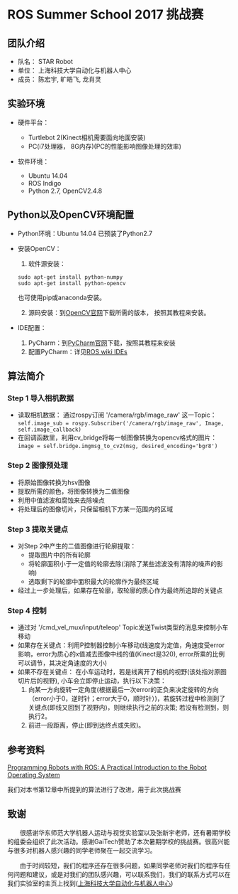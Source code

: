 # ROS Summer School 2017 挑战赛

## 团队介绍
* 队名： STAR Robot
* 单位： 上海科技大学自动化与机器人中心
* 成员： 陈宏宇, 旷皓飞, 龙肖灵

## 实验环境
* 硬件平台：
  * Turtlebot 2(Kinect相机需要面向地面安装)
  * PC(i7处理器， 8G内存)(PC的性能影响图像处理的效率)


* 软件环境：
  * Ubuntu 14.04
  * ROS Indigo
  * Python 2.7, OpenCV2.4.8

## Python以及OpenCV环境配置
* Python环境：Ubuntu 14.04 已预装了Python2.7


* 安装OpenCV：
  1. 软件源安装：
  ```
  sudo apt-get install python-numpy
  sudo apt-get install python-opencv
  ```
  也可使用pip或anaconda安装。
  
  2. 源码安装：到[OpenCV官网](http://opencv.org/)下载所需的版本， 按照其教程来安装。


* IDE配置：
  1. PyCharm：到[PyCharm官网](https://www.jetbrains.com/pycharm/)下载，按照其教程来安装
  2. 配置PyCharm：详见[ROS wiki IDEs](http://wiki.ros.org/IDEs)

## 算法简介
### Step 1 导入相机数据
* 读取相机数据：
  通过rospy订阅 '/camera/rgb/image_raw' 这一Topic：
  `self.image_sub = rospy.Subscriber('/camera/rgb/image_raw', Image, self.image_callback)`
* 在回调函数里，利用cv_bridge将每一帧图像转换为opencv格式的图片：
  `image = self.bridge.imgmsg_to_cv2(msg, desired_encoding='bgr8')`
### Step 2 图像预处理
* 将原始图像转换为hsv图像
* 提取所需的颜色，将图像转换为二值图像
* 利用中值滤波和腐蚀来去除噪点
* 将处理后的图像切片，只保留相机下方某一范围内的区域
### Step 3 提取关键点
* 对Step 2中产生的二值图像进行轮廓提取：
  * 提取图片中的所有轮廓
  * 将轮廓面积小于一定值的轮廓去除(消除了某些滤波没有清除的噪声的影响)
  * 选取剩下的轮廓中面积最大的轮廓作为最终区域
* 经过上一步处理后，如果存在轮廓，取轮廓的质心作为最终所追踪的关键点
### Step 4 控制
* 通过对 '/cmd_vel_mux/input/teleop' Topic发送Twist类型的消息来控制小车移动
* 如果存在关键点：利用P控制器控制小车移动(线速度为定值，角速度受error影响，error为质心的x值减去图像中线的值(Kinect是320), error所乘的比例可以调节，其决定角速度的大小)
* 如果不存在关键点：
  在小车运动时，若是线离开了相机的视野(该处指对原图切片后的视野), 小车会立即停止运动，执行以下决策：
    1. 向某一方向旋转一定角度(根据最后一次error的正负来决定旋转的方向（error小于0，逆时针；error大于0，顺时针）)，若旋转过程中检测到了关键点(即线又回到了视野内)，则继续执行之前的决策; 若没有检测到，则执行2。
    2. 前进一段距离，停止(即到达终点或失败)。

## 参考资料
[Programming Robots with ROS: A Practical Introduction to the Robot Operating System](http://wiki.ros.org/Books/Programming_Robots_with_ROS)

我们对本书第12章中所提到的算法进行了改进，用于此次挑战赛

## 致谢
&emsp;&emsp;很感谢华东师范大学机器人运动与视觉实验室以及张新宇老师，还有暑期学校的组委会组织了此次活动。感谢GaiTech赞助了本次暑期学校的挑战赛。很高兴能与很多对机器人感兴趣的同学老师聚在一起交流学习。

&emsp;&emsp;由于时间较短，我们的程序还存在很多问题，如果同学老师对我们的程序有任何问题和建议，或是对我们的团队感兴趣，可以联系我们，我们的联系方式可以在我们实验室的主页上找到([上海科技大学自动化与机器人中心](https://robotics.shanghaitech.edu.cn/zh))
